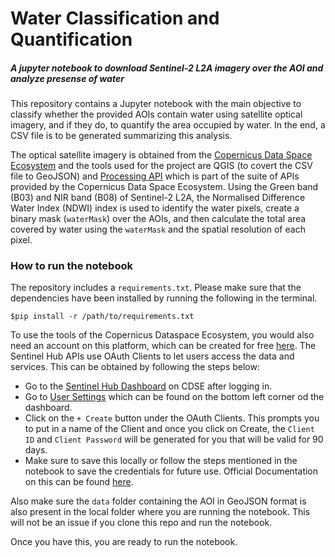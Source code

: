 # Water Classification and Quantification

##### A jupyter notebook to download Sentinel-2 L2A imagery over the AOI and analyze presense of water
 
This repository contains a Jupyter notebook with the main objective to classify whether the provided AOIs contain water using satellite optical imagery, and if they do, to quantify the area occupied by water. In the end, a CSV file is to be generated summarizing this analysis.

The optical satellite imagery is obtained from the [Copernicus Data Space Ecosystem](https://dataspace.copernicus.eu) and the tools used for the project are QGIS (to covert the CSV file to GeoJSON) and [Processing API](https://documentation.dataspace.copernicus.eu/APIs/SentinelHub/Process.html) which is part of the suite of APIs provided by the Copernicus Data Space Ecosystem. Using the Green band (B03) and NIR band (B08) of Sentinel-2 L2A, the Normalised Difference Water Index (NDWI) index is used to identify the water pixels, create a binary mask (`waterMask`) over the AOIs, and then calculate the total area covered by water using the `waterMask` and the spatial resolution of each pixel.

### How to run the notebook

The repository includes a `requirements.txt`. Please make sure that the dependencies have been installed by running the following in the terminal.

```console
$pip install -r /path/to/requirements.txt
```
To use the tools of the Copernicus Dataspace Ecosystem, you would also need an account on this platform, which can be created for free [here](https://identity.dataspace.copernicus.eu/auth/realms/CDSE/login-actions/registration?client_id=cdse-public&tab_id=TgNoebMYzZ4). The Sentinel Hub APIs use OAuth Clients to let users access the data and services. This can be obtained by following the steps below:

* Go to the [Sentinel Hub Dashboard](https://shapps.dataspace.copernicus.eu/dashboard/#/) on CDSE after logging in.
* Go to [User Settings](shapps.dataspace.copernicus.eu/dashboard/#/account/settings) which can be found on the bottom left corner od the dashboard.
* Click on the `+ Create` button under the OAuth Clients. This prompts you to put in a name of the Client and once you click on Create, the `Client ID` and `Client Password` will be generated for you that will be valid for 90 days. 
* Make sure to save this locally or follow the steps mentioned in the notebook to save the credentials for future use. Official Documentation on this can be found [here](https://documentation.dataspace.copernicus.eu/APIs/SentinelHub/Overview/Authentication.html). 

Also make sure the `data` folder containing the AOI in GeoJSON format is also present in the local folder where you are running the notebook. This will not be an issue if you clone this repo and run the notebook.

Once you have this, you are ready to run the notebook. 
